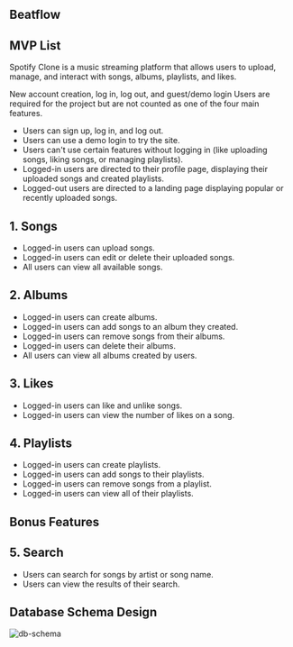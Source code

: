 ## Beatflow

## MVP List
Spotify Clone is a music streaming platform that allows users to upload, manage, and interact with songs, albums, playlists, and likes.

New account creation, log in, log out, and guest/demo login
Users are required for the project but are not counted as one of the four main features.

 - Users can sign up, log in, and log out.
 - Users can use a demo login to try the site.
 - Users can't use certain features without logging in (like uploading songs, liking songs, or managing playlists).
 - Logged-in users are directed to their profile page, displaying their uploaded songs and created playlists.
 - Logged-out users are directed to a landing page displaying popular or recently uploaded songs.

## 1. Songs
 - Logged-in users can upload songs.
 - Logged-in users can edit or delete their uploaded songs.
 - All users can view all available songs.

## 2. Albums
 - Logged-in users can create albums.
 - Logged-in users can add songs to an album they created.
 - Logged-in users can remove songs from their albums.
 - Logged-in users can delete their albums.
 - All users can view all albums created by users.

## 3. Likes
 - Logged-in users can like and unlike songs.
 - Logged-in users can view the number of likes on a song.

## 4. Playlists
 - Logged-in users can create playlists.
 - Logged-in users can add songs to their playlists.
 - Logged-in users can remove songs from a playlist.
 - Logged-in users can view all of their playlists.

## Bonus Features

## 5. Search
 - Users can search for songs by artist or song name.
 - Users can view the results of their search.

## Database Schema Design

![db-schema]

[db-schema]: ./images/Screenshot%202025-02-06%20at%209.32.02 AM.png